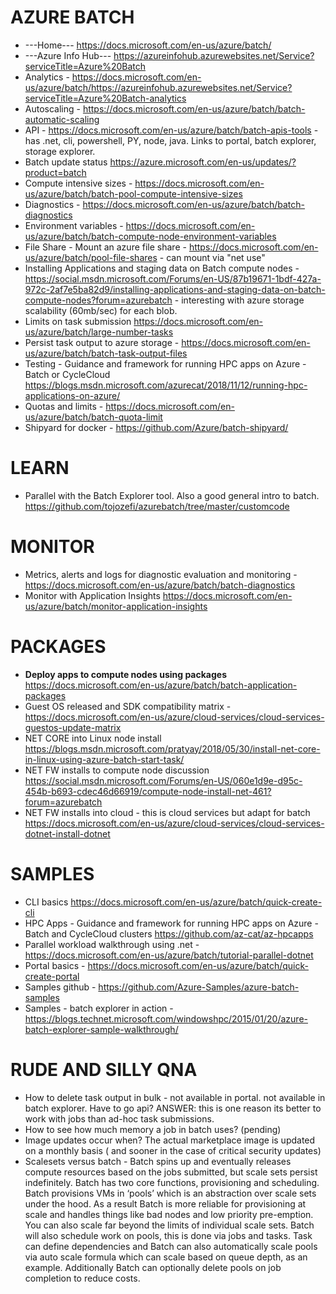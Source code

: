 # AZURE BATCH

* ---Home--- <https://docs.microsoft.com/en-us/azure/batch/>
* ---Azure Info Hub--- <https://azureinfohub.azurewebsites.net/Service?serviceTitle=Azure%20Batch>
* Analytics - https://docs.microsoft.com/en-us/azure/batch/https://azureinfohub.azurewebsites.net/Service?serviceTitle=Azure%20Batch-analytics
* Autoscaling - https://docs.microsoft.com/en-us/azure/batch/batch-automatic-scaling
* API - https://docs.microsoft.com/en-us/azure/batch/batch-apis-tools - has .net, cli, powershell, PY, node, java.  Links to portal, batch explorer, storage explorer.
* Batch update status <https://azure.microsoft.com/en-us/updates/?product=batch>
* Compute intensive sizes - https://docs.microsoft.com/en-us/azure/batch/batch-pool-compute-intensive-sizes
* Diagnostics - https://docs.microsoft.com/en-us/azure/batch/batch-diagnostics
* Environment variables - https://docs.microsoft.com/en-us/azure/batch/batch-compute-node-environment-variables
* File Share - Mount an azure file share - https://docs.microsoft.com/en-us/azure/batch/pool-file-shares - can mount via "net use"
* Installing Applications and staging data on Batch compute nodes - https://social.msdn.microsoft.com/Forums/en-US/87b19671-1bdf-427a-972c-2af7e5ba82d9/installing-applications-and-staging-data-on-batch-compute-nodes?forum=azurebatch - interesting with azure storage scalability (60mb/sec) for each blob.
* Limits on task submission <https://docs.microsoft.com/en-us/azure/batch/large-number-tasks>
* Persist task output to azure storage - <https://docs.microsoft.com/en-us/azure/batch/batch-task-output-files>
* Testing - Guidance and framework for running HPC apps on Azure - Batch or CycleCloud <https://blogs.msdn.microsoft.com/azurecat/2018/11/12/running-hpc-applications-on-azure/>
* Quotas and limits - <https://docs.microsoft.com/en-us/azure/batch/batch-quota-limit>
* Shipyard for docker - <https://github.com/Azure/batch-shipyard/>

# LEARN

* Parallel with the Batch Explorer tool.  Also a good general intro to batch.  <https://github.com/tojozefi/azurebatch/tree/master/customcode>  

# MONITOR
* Metrics, alerts and logs for diagnostic evaluation and monitoring - <https://docs.microsoft.com/en-us/azure/batch/batch-diagnostics>
* Monitor with Application Insights <https://docs.microsoft.com/en-us/azure/batch/monitor-application-insights>

# PACKAGES
* **Deploy apps to compute nodes using packages** <https://docs.microsoft.com/en-us/azure/batch/batch-application-packages>
* Guest OS released and SDK compatibility matrix - <https://docs.microsoft.com/en-us/azure/cloud-services/cloud-services-guestos-update-matrix>
* NET CORE into Linux node install <https://blogs.msdn.microsoft.com/pratyay/2018/05/30/install-net-core-in-linux-using-azure-batch-start-task/>
* NET FW installs to compute node discussion <https://social.msdn.microsoft.com/Forums/en-US/060e1d9e-d95c-454b-b693-cdec46d66919/compute-node-install-net-461?forum=azurebatch>
* NET FW installs into cloud - this is cloud services but adapt for batch <https://docs.microsoft.com/en-us/azure/cloud-services/cloud-services-dotnet-install-dotnet>

# SAMPLES
* CLI basics https://docs.microsoft.com/en-us/azure/batch/quick-create-cli
* HPC Apps - Guidance and framework for running HPC apps on Azure - Batch and CycleCloud clusters <https://github.com/az-cat/az-hpcapps>
* Parallel workload walkthrough using .net  - <https://docs.microsoft.com/en-us/azure/batch/tutorial-parallel-dotnet>
* Portal basics - <https://docs.microsoft.com/en-us/azure/batch/quick-create-portal>
* Samples github - <https://github.com/Azure-Samples/azure-batch-samples>
* Samples - batch explorer in action - <https://blogs.technet.microsoft.com/windowshpc/2015/01/20/azure-batch-explorer-sample-walkthrough/>

# RUDE AND SILLY QNA

* How to delete task output in bulk - not available in portal.  not available in batch explorer.  Have to go api?  ANSWER: this is one reason its better to work with jobs than ad-hoc task submissions.
* How to see how much memory a job in batch uses? (pending)
* Image updates occur when?  The actual marketplace image is updated on a monthly basis ( and sooner in the case of critical security updates)
* Scalesets versus batch - Batch spins up and eventually releases compute resources based on the jobs submitted, but scale sets persist indefinitely.  Batch has two core functions, provisioning and scheduling. Batch provisions VMs in ‘pools’ which is an abstraction over scale sets under the hood.  As a result Batch is more reliable for provisioning at scale and handles things like bad nodes and low priority pre-emption.  You can also scale far beyond the limits of individual scale sets. Batch will also schedule work on pools, this is done via jobs and tasks.  Task can define dependencies and Batch can also automatically scale pools via auto scale formula which can scale based on queue depth, as an example. Additionally Batch can optionally delete pools on job completion to reduce costs.
